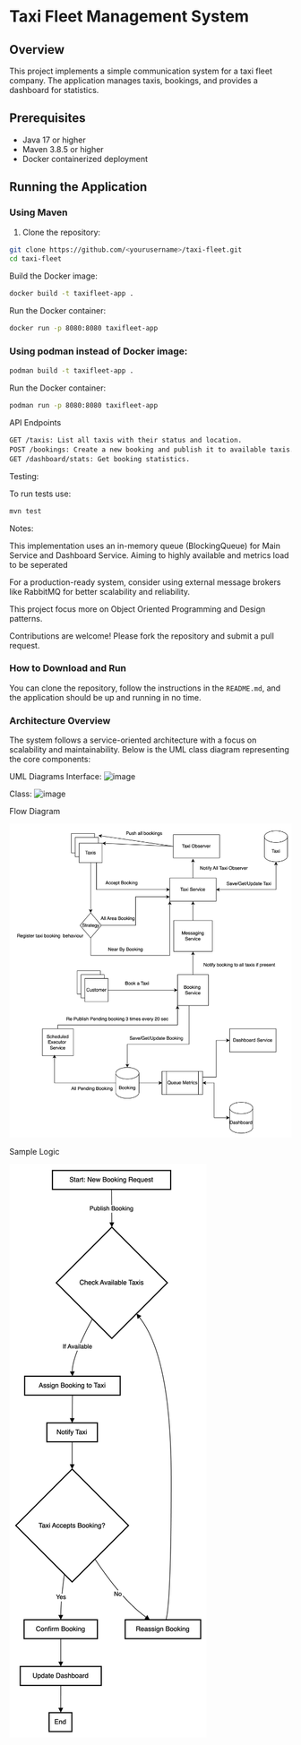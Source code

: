 
# Taxi Fleet Management System

## Overview

This project implements a simple communication system for a taxi fleet company. The application manages taxis, bookings, and provides a dashboard for statistics.

## Prerequisites

- Java 17 or higher
- Maven 3.8.5 or higher
- Docker containerized deployment

## Running the Application

### Using Maven

1. Clone the repository:
```sh
git clone https://github.com/<yourusername>/taxi-fleet.git
cd taxi-fleet
```   
Build the Docker image:
```sh
docker build -t taxifleet-app .
````
Run the Docker container:
   ```sh
docker run -p 8080:8080 taxifleet-app
 ```

### Using podman instead of Docker image:
```sh
podman build -t taxifleet-app .
````
Run the Docker container:
   ```sh
podman run -p 8080:8080 taxifleet-app
 ```

API Endpoints
   ```sh
GET /taxis: List all taxis with their status and location.
POST /bookings: Create a new booking and publish it to available taxis.
GET /dashboard/stats: Get booking statistics.
```
Testing:

To run tests use:
   ```sh
 mvn test
  ```

Notes:

This implementation uses an in-memory queue (BlockingQueue) for Main Service and Dashboard Service. Aiming to highly available and metrics load to be seperated

For a production-ready system, consider using external message brokers like RabbitMQ for better scalability and reliability.

This project focus more on Object Oriented Programming and Design patterns.

Contributions are welcome! Please fork the repository and submit a pull request.

### How to Download and Run

You can clone the repository, follow the instructions in the `README.md`, and the application should be up and running in no time.


### Architecture Overview

The system follows a service-oriented architecture with a focus on scalability and maintainability. Below is the UML class diagram representing the core components:




UML Diagrams
Interface:
![image](https://github.com/user-attachments/assets/0a732d00-3449-4e33-b467-fbb443f18cda)

Class:
![image](https://github.com/user-attachments/assets/a80c5041-ad3c-4406-a390-231eb388d83d)

Flow Diagram

![img_4.png](img_4.png)


Sample Logic 

![img.png](img.png)
